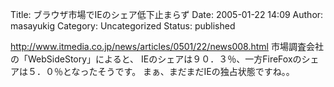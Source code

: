 Title: ブラウザ市場でIEのシェア低下止まらず
Date: 2005-01-22 14:09
Author: masayukig
Category: Uncategorized
Status: published

<http://www.itmedia.co.jp/news/articles/0501/22/news008.html>
市場調査会社の「WebSideStory」によると、
IEのシェアは９０．３％、一方FireFoxのシェアは５．０％となったそうです。
まぁ、まだまだIEの独占状態ですね。。
